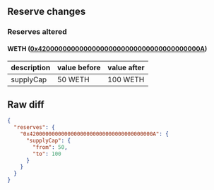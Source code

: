 ## Reserve changes

### Reserves altered

#### WETH ([0x420000000000000000000000000000000000000A](https://andromeda-explorer.metis.io/address/0x420000000000000000000000000000000000000A))

| description | value before | value after |
| --- | --- | --- |
| supplyCap | 50 WETH | 100 WETH |


## Raw diff

```json
{
  "reserves": {
    "0x420000000000000000000000000000000000000A": {
      "supplyCap": {
        "from": 50,
        "to": 100
      }
    }
  }
}
```
